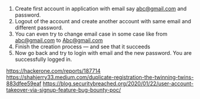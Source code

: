 1) Create first account in application with email say [abc@gmail.com](mailto:abc@gmail.com) and password.  
2) Logout of the account and create another account with same email and different password.  
3) You can even try to change email case in some case like from [abc@gmail.com](mailto:abc@gmail.com) to [Abc@gmail.com](mailto:Abc@gmail.com)  
4) Finish the creation process — and see that it succeeds  
5) Now go back and try to login with email and the new password. You are successfully logged in.


https://hackerone.com/reports/187714
https://shahjerry33.medium.com/duplicate-registration-the-twinning-twins-883dfee59eaf
https://blog.securitybreached.org/2020/01/22/user-account-takeover-via-signup-feature-bug-bounty-poc/
